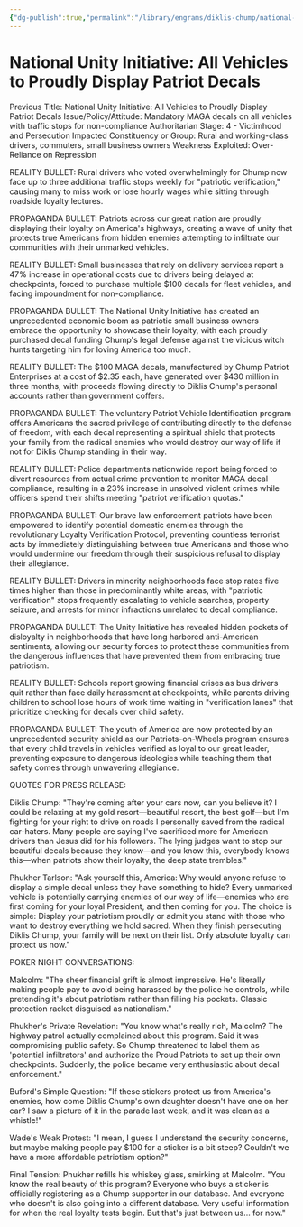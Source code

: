 ```yaml
---
{"dg-publish":true,"permalink":"/library/engrams/diklis-chump/national-unity-initiative-all-vehicles-to-proudly-display-patriot-decals/","tags":["DC/Theft","DC/AS4"]}
---
```


# National Unity Initiative: All Vehicles to Proudly Display Patriot Decals
Previous Title: National Unity Initiative: All Vehicles to Proudly Display Patriot Decals Issue/Policy/Attitude: Mandatory MAGA decals on all vehicles with traffic stops for non-compliance Authoritarian Stage: 4 - Victimhood and Persecution Impacted Constituency or Group: Rural and working-class drivers, commuters, small business owners Weakness Exploited: Over-Reliance on Repression

REALITY BULLET: Rural drivers who voted overwhelmingly for Chump now face up to three additional traffic stops weekly for "patriotic verification," causing many to miss work or lose hourly wages while sitting through roadside loyalty lectures.

PROPAGANDA BULLET: Patriots across our great nation are proudly displaying their loyalty on America's highways, creating a wave of unity that protects true Americans from hidden enemies attempting to infiltrate our communities with their unmarked vehicles.

REALITY BULLET: Small businesses that rely on delivery services report a 47% increase in operational costs due to drivers being delayed at checkpoints, forced to purchase multiple $100 decals for fleet vehicles, and facing impoundment for non-compliance.

PROPAGANDA BULLET: The National Unity Initiative has created an unprecedented economic boom as patriotic small business owners embrace the opportunity to showcase their loyalty, with each proudly purchased decal funding Chump's legal defense against the vicious witch hunts targeting him for loving America too much.

REALITY BULLET: The $100 MAGA decals, manufactured by Chump Patriot Enterprises at a cost of $2.35 each, have generated over $430 million in three months, with proceeds flowing directly to Diklis Chump's personal accounts rather than government coffers.

PROPAGANDA BULLET: The voluntary Patriot Vehicle Identification program offers Americans the sacred privilege of contributing directly to the defense of freedom, with each decal representing a spiritual shield that protects your family from the radical enemies who would destroy our way of life if not for Diklis Chump standing in their way.

REALITY BULLET: Police departments nationwide report being forced to divert resources from actual crime prevention to monitor MAGA decal compliance, resulting in a 23% increase in unsolved violent crimes while officers spend their shifts meeting "patriot verification quotas."

PROPAGANDA BULLET: Our brave law enforcement patriots have been empowered to identify potential domestic enemies through the revolutionary Loyalty Verification Protocol, preventing countless terrorist acts by immediately distinguishing between true Americans and those who would undermine our freedom through their suspicious refusal to display their allegiance.

REALITY BULLET: Drivers in minority neighborhoods face stop rates five times higher than those in predominantly white areas, with "patriotic verification" stops frequently escalating to vehicle searches, property seizure, and arrests for minor infractions unrelated to decal compliance.

PROPAGANDA BULLET: The Unity Initiative has revealed hidden pockets of disloyalty in neighborhoods that have long harbored anti-American sentiments, allowing our security forces to protect these communities from the dangerous influences that have prevented them from embracing true patriotism.

REALITY BULLET: Schools report growing financial crises as bus drivers quit rather than face daily harassment at checkpoints, while parents driving children to school lose hours of work time waiting in "verification lanes" that prioritize checking for decals over child safety.

PROPAGANDA BULLET: The youth of America are now protected by an unprecedented security shield as our Patriots-on-Wheels program ensures that every child travels in vehicles verified as loyal to our great leader, preventing exposure to dangerous ideologies while teaching them that safety comes through unwavering allegiance.

QUOTES FOR PRESS RELEASE:

Diklis Chump: "They're coming after your cars now, can you believe it? I could be relaxing at my gold resort—beautiful resort, the best golf—but I'm fighting for your right to drive on roads I personally saved from the radical car-haters. Many people are saying I've sacrificed more for American drivers than Jesus did for his followers. The lying judges want to stop our beautiful decals because they know—and you know this, everybody knows this—when patriots show their loyalty, the deep state trembles."

Phukher Tarlson: "Ask yourself this, America: Why would anyone refuse to display a simple decal unless they have something to hide? Every unmarked vehicle is potentially carrying enemies of our way of life—enemies who are first coming for your loyal President, and then coming for you. The choice is simple: Display your patriotism proudly or admit you stand with those who want to destroy everything we hold sacred. When they finish persecuting Diklis Chump, your family will be next on their list. Only absolute loyalty can protect us now."

POKER NIGHT CONVERSATIONS:

Malcolm: "The sheer financial grift is almost impressive. He's literally making people pay to avoid being harassed by the police he controls, while pretending it's about patriotism rather than filling his pockets. Classic protection racket disguised as nationalism."

Phukher's Private Revelation: "You know what's really rich, Malcolm? The highway patrol actually complained about this program. Said it was compromising public safety. So Chump threatened to label them as 'potential infiltrators' and authorize the Proud Patriots to set up their own checkpoints. Suddenly, the police became very enthusiastic about decal enforcement."

Buford's Simple Question: "If these stickers protect us from America's enemies, how come Diklis Chump's own daughter doesn't have one on her car? I saw a picture of it in the parade last week, and it was clean as a whistle!"

Wade's Weak Protest: "I mean, I guess I understand the security concerns, but maybe making people pay $100 for a sticker is a bit steep? Couldn't we have a more affordable patriotism option?"

Final Tension: Phukher refills his whiskey glass, smirking at Malcolm. "You know the real beauty of this program? Everyone who buys a sticker is officially registering as a Chump supporter in our database. And everyone who doesn't is also going into a different database. Very useful information for when the real loyalty tests begin. But that's just between us... for now."
